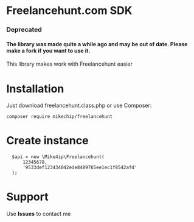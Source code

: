 # Freelancehunt.com SDK

### Deprecated
#### The library was made quite a while ago and may be out of date. Please make a fork if you want to use it.

This library makes work with Freelancehunt easier

# Installation

Just download freelancehunt.class.php or use Composer:

```
composer require mikechip/freelancehunt
```

# Create instance

```
  $api = new \Mike4ip\Freelancehunt(
      12345678, 
      '9533def123434042ede8489765ee1ec1f8542afd'
  );
```

# Support
Use **Issues** to contact me
